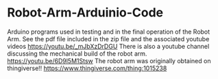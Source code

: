 # Robot-Arm-Arduinio-Code
Arduino programs used in testing and in the final operation of the Robot Arm.
See the pdf file included in the zip file and the associated youtube videos
https://youtu.be/_mJbXzDrDGU
There is also a youtube channel discussing the mechanical build of the robot arm.
https://youtu.be/6D9l5M1Stsw
The robot arm was originally obtained on thingiverse!!
https://www.thingiverse.com/thing:1015238
